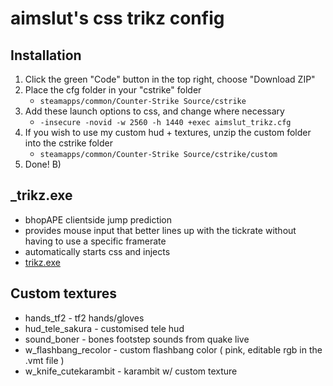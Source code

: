 # aimslut's css trikz config

## Installation
1. Click the green "Code" button in the top right, choose "Download ZIP"
2. Place the cfg folder in your "cstrike" folder 
   - `steamapps/common/Counter-Strike Source/cstrike`
3. Add these launch options to css, and change where necessary 
   - `-insecure -novid -w 2560 -h 1440 +exec aimslut_trikz.cfg`
4. If you wish to use my custom hud + textures, unzip the custom folder into the cstrike folder
   - `steamapps/common/Counter-Strike Source/cstrike/custom`
5. Done! B)

## _trikz.exe
- bhopAPE clientside jump prediction
- provides mouse input that better lines up with the tickrate without having to use a specific framerate
- automatically starts css and injects
- [trikz.exe](https://github.com/rtldg/RawInput2BunnyhopAPE)

## Custom textures
- hands_tf2 - tf2 hands/gloves
- hud_tele_sakura - customised tele hud
- sound_boner - bones footstep sounds from quake live
- w_flashbang_recolor - custom flashbang color ( pink, editable rgb in the .vmt file )
- w_knife_cutekarambit - karambit w/ custom texture
